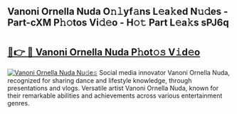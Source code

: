 ## Vanoni Ornella Nuda O𝚗𝚕yf𝚊ns L𝚎a𝚔ed N𝚞𝚍es - Part-cXM P𝚑𝚘tos Vi𝚍𝚎o - H𝚘𝚝 Part L𝚎a𝚔s sPJ6q

# <h2><a href="http://kfc0u2.oniu.top/?m=Vanoni+Ornella+Nuda">🔗👉 🔴 Vanoni Ornella Nuda P𝚑ot𝚘𝚜 V𝚒d𝚎o</a></h2>

[![Vanoni Ornella Nuda Nu𝚍e𝚜](https://i.imgur.com/0qMVB7G.gif)](http://kfc0u2.oniu.top/?m=Vanoni+Ornella+Nuda)
Social media innovator Vanoni Ornella Nuda, recognized for sharing dance and lifestyle knowledge, through presentations and vlogs. Versatile artist Vanoni Ornella Nuda, known for their remarkable abilities and achievements across various entertainment genres.  
